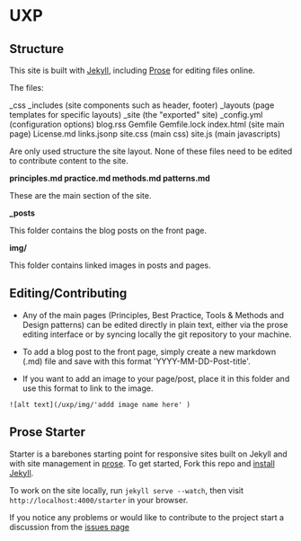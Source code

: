# UXP

## Structure

This site is built with [Jekyll](http://jekyllrb.com/), including [Prose](http://prose.io) for editing files online. 

The files:

_css
_includes (site components such as header, footer)
_layouts (page templates for specific layouts)
_site (the "exported" site)
_config.yml (configuration options)
blog.rss
Gemfile
Gemfile.lock
index.html (site main page)
License.md
links.jsonp
site.css (main css)
site.js (main javascripts)

Are only used structure the site layout. None of these files need to be edited to contribute content to the site. 

**principles.md
practice.md
methods.md
patterns.md**

These are the main section of the site. 

**_posts**

This folder contains the blog posts on the front page. 

**img/**

This folder contains linked images in posts and pages. 


## Editing/Contributing

* Any of the main pages (Principles, Best Practice, Tools & Methods and Design patterns) can be edited directly in plain text, either via the prose editing interface or by syncing locally the git repository to your machine. 

* To add a blog post to the front page, simply create a new markdown (.md) file and save with this format 'YYYY-MM-DD-Post-title'.

* If you want to add an image to your page/post, place it in this folder and use this format to link to the image.

```
![alt text](/uxp/img/'addd image name here' )
```

## Prose Starter

Starter is a barebones starting point for responsive sites built on Jekyll and with
site management in [prose](http://prose.io). To get started, Fork this repo and [install Jekyll](http://jekyllrb.com/docs/installation).

To work on the site locally, run `jekyll serve --watch`, then visit `http://localhost:4000/starter` in your browser.

If you notice any problems or would like to contribute to the project start a discussion from the [issues page](https://github.com/prose/starter/issues)
